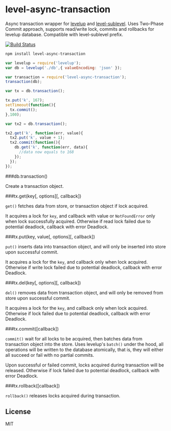 # level-async-transaction

Async transaction wrapper for [levelup](https://github.com/rvagg/node-levelup) and [level-sublevel](https://github.com/dominictarr/level-sublevel). 
Uses Two-Phase Commit approach, supports read/write lock, commits and rollbacks for levelup database. Compatible with level-sublevel prefix.

[![Build Status](https://travis-ci.org/cshum/level-async-transaction.svg?branch=master)](https://travis-ci.org/cshum/level-async-transaction)

```bash
npm install level-async-transaction
```

```Javascript
var levelup = require('levelup');
var db = levelup('./db',{ valueEncoding: 'json' });

var transaction = require('level-async-transaction');
transaction(db);

var tx = db.transaction();

tx.put('k', 167);
setTimeout(function(){
  tx.commit();
},100);

var tx2 = db.transaction();

tx2.get('k', function(err, value){
  tx2.put('k', value + 1);
  tx2.commit(function(){
    db.get('k', function(err, data){
      //data now equals to 168
    });
  });
});
```

###db.transaction()

Create a transaction object.

###tx.get(key[, options][, callback])

`get()` fetches data from store, or transaction object if lock acquired. 

It acquires a lock for `key`, and callback with value or `NotFoundError` only when lock successfully acquired. 
Otherwise if read lock failed due to potential deadlock, callback with error Deadlock.

###tx.put(key, value[, options][, callback])

`put()` inserts data into transaction object, 
and will only be inserted into store upon successful commit. 

It acquires a lock for the `key`, and callback only when lock acquired.
Otherwise if write lock failed due to potential deadlock, callback with error Deadlock.

###tx.del(key[, options][, callback])

`del()` removes data from transaction object, 
and will only be removed from store upon successful commit. 

It acquires a lock for the `key`, and callback only when lock acquired.
Otherwise if lock failed due to potential deadlock, callback with error Deadlock.

###tx.commit([callback])

`commit()` wait for all locks to be acquired, then batches data from transaction object into the store.
Uses levelup's `batch()` under the hood, 
all operations will be written to the database atomically, that is, they will either all succeed or fail with no partial commits.

Upon successful or failed commit, locks acquired during transaction will be released.
Otherwise if lock failed due to potential deadlock, callback with error Deadlock.

###tx.rollback([callback])

`rollback()` releases locks acquired during transaction.

## License

MIT
